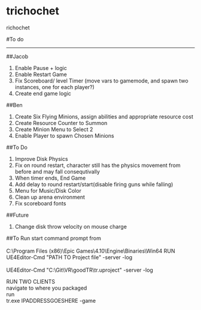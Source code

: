 # trichochet
richochet 

#To do

----------


##Jacob 
1. Enable Pause + logic
2. Enable Restart Game
3. Fix Scoreboard/ level Timer (move vars to gamemode, and spawn two instances, one for each player?)
4. Create end game logic


##Ben
1. Create Six Flying Minions, assign abilities and appropriate resource cost
2. Create Resource Counter to Summon
3. Create Minion Menu to Select 2
4. Enable Player to spawn Chosen Minions


##To Do
1.	Improve Disk Physics
2.	Fix on round restart, character still has the physics movement from before and may fall consequtivally
3.	When timer ends, End Game
4.	Add delay to round restart/start(disable firing guns while falling)
5.	Menu for Music/Disk Color
6.	Clean up arena environment
7.	Fix scoreboard fonts


##Future
1.  Change disk throw velocity on mouse charge


##To Run
start command prompt from<br><br>
C:\Program Files (x86)\Epic Games\4.10\Engine\Binaries\Win64
RUN
UE4Editor-Cmd "PATH TO Project file" -server -log<br><br>
UE4Editor-Cmd "C:\Git\VR\goodTR\tr.uproject" -server -log

RUN TWO CLIENTS<br>
navigate to where you packaged<br>
run<br>
tr.exe IPADDRESSGOESHERE -game
